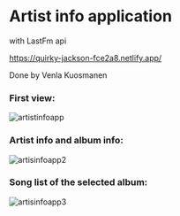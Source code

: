 # Artist info application

with LastFm api

https://quirky-jackson-fce2a8.netlify.app/

Done by Venla Kuosmanen


### First view:

![artistinfoapp](https://user-images.githubusercontent.com/72703581/142617843-fc8d7a45-5328-41ea-a88e-0a966d587b10.png)

### Artist info and album info:

![artisinfoapp2](https://user-images.githubusercontent.com/72703581/142618286-0af3a239-fc3b-40ce-aa0c-84298fd06678.png)

### Song list of the selected album:

![artisinfoapp3](https://user-images.githubusercontent.com/72703581/142618338-79eac0bd-b88c-4890-a1a3-6d8451787e64.png)
